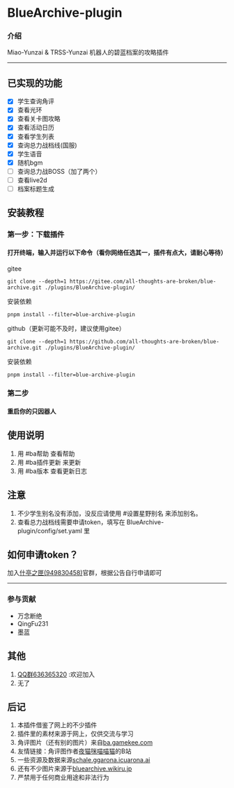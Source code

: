 # **BlueArchive-plugin**

### 介绍
Miao-Yunzai & TRSS-Yunzai 机器人的碧蓝档案的攻略插件
***
## 已实现的功能
- [x] 学生查询角评
- [x] 查看光环
- [x] 查看关卡图攻略
- [x] 查看活动日历
- [x] 查看学生列表
- [x] 查询总力战档线(国服)
- [x] 学生语音
- [x] 随机bgm
- [ ] 查询总力战BOSS（加了两个）
- [ ] 查看live2d
- [ ] 档案标题生成

## 安装教程

###  第一步：下载插件
#### 打开终端，输入并运行以下命令（看你网络任选其一，插件有点大，请耐心等待）
gitee  
```
git clone --depth=1 https://gitee.com/all-thoughts-are-broken/blue-archive.git ./plugins/BlueArchive-plugin/
```
安装依赖
```
pnpm install --filter=blue-archive-plugin
```
github（更新可能不及时，建议使用gitee）
```
git clone --depth=1 https://github.com/all-thoughts-are-broken/blue-archive.git ./plugins/BlueArchive-plugin/
```
安装依赖
```
pnpm install --filter=blue-archive-plugin
```
### 第二步
####  重启你的只因器人

## 使用说明

1.  用 #ba帮助  查看帮助
2.  用 #ba插件更新  来更新
3.  用 #ba版本  查看更新日志



## 注意
1.  不少学生别名没有添加，没反应请使用 #设置星野别名 来添加别名。
2.  查看总力战档线需要申请token，填写在 BlueArchive-plugin/config/set.yaml 里

## 如何申请token？
加入[什亭之匣(949830458)](http://qm.qq.com/cgi-bin/qm/qr?_wv=1027&k=bIwA-jubgO4jt0oiy6YQ1GGsmkRAZZR5&authKey=uSmQdBVDkm4UqOoHtc%2BAXvBfgYAIBYMbDuUgKE0bBLvpqoWjL3VWEnP8ldArOlW8&noverify=0&group_code=949830458)官群，根据公告自行申请即可
***
### 参与贡献
- 万念断绝
- QingFu231
- 墨蓝
## 其他 

1.  [QQ群636365320](http://qm.qq.com/cgi-bin/qm/qr?_wv=1027&k=LQg97N8CRWVqKZvZWOQ2xXFfNGb_NBZj&authKey=HL8mS0q94JrJcjyau5e18w0kudXEpVdA069K3JDls6kLEW733HRpC%2FTawvp5LQBW&noverify=0&group_code=636365320
) :欢迎加入  
2. 无了

## 后记
1.   本插件借鉴了网上的不少插件
2.   插件里的素材来源于网上，仅供交流与学习
3.   角评图片（还有别的图片）来自[ba.gamekee.com](https://ba.gamekee.com)
4.   友情链接：角评图作者[夜猫咪喵喵猫](https://space.bilibili.com/425535005)的B站
5.   一些资源及数据来源[schale.gg](https://schale.gg/)[arona.icu](https://arona.icu/)[arona.ai](https://arona.ai/)
6.   还有不少图片来源于[bluearchive.wikiru.jp](https://bluearchive.wikiru.jp/)
7.   严禁用于任何商业用途和非法行为

